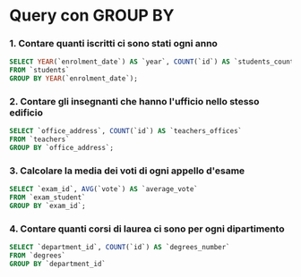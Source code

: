 # Query con GROUP BY

### 1. Contare quanti iscritti ci sono stati ogni anno
```sql
SELECT YEAR(`enrolment_date`) AS `year`, COUNT(`id`) AS `students_count`
FROM `students`
GROUP BY YEAR(`enrolment_date`);
```

### 2. Contare gli insegnanti che hanno l'ufficio nello stesso edificio
```sql
SELECT `office_address`, COUNT(`id`) AS `teachers_offices`
FROM `teachers`
GROUP BY `office_address`;
```

### 3. Calcolare la media dei voti di ogni appello d'esame
```sql
SELECT `exam_id`, AVG(`vote`) AS `average_vote`
FROM `exam_student`
GROUP BY `exam_id`;
```

### 4. Contare quanti corsi di laurea ci sono per ogni dipartimento
```sql
SELECT `department_id`, COUNT(`id`) AS `degrees_number`
FROM `degrees`
GROUP BY `department_id`
```